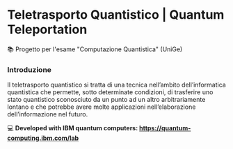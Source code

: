 # Teletrasporto Quantistico | Quantum Teleportation
📚 Progetto per l'esame "Computazione Quantistica" (UniGe)

### Introduzione
Il teletrasporto quantistico si tratta di una tecnica nell’ambito dell’informatica quantistica che permette, 
sotto determinate condizioni, di trasferire uno stato quantistico sconosciuto da un punto ad un 
altro arbitrariamente lontano e che potrebbe avere molte applicazioni nell’elaborazione dell’informazione 
nel futuro.

💻 **Developed with IBM quantum computers: https://quantum-computing.ibm.com/lab**

